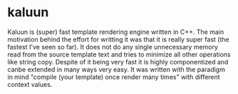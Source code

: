 # kaluun

Kaluun is (super) fast template rendering engine written in C++. The main motivation behind the effort for writting it was that it is really super fast (the fastest I've seen so far). It does not do any single unnecessary memory read from the source template text and tries to minimize all other operations like string copy. Despite of it being very fast it is highly componentized and canbe extended in many ways very easy. It was written with the paradigm in mind "compile (your template) once render many times" with different context values. 
